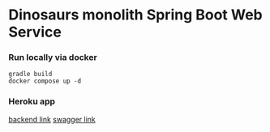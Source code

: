 # Dinosaurs monolith Spring Boot Web Service

### Run locally via docker
```shell
gradle build
docker compose up -d
```

### Heroku app
[backend link](https://dinos-be.herokuapp.com/)
[swagger link](https://dinos-be.herokuapp.com/swagger-ui/index.html)
